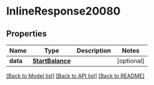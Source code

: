 # InlineResponse20080

## Properties
Name | Type | Description | Notes
------------ | ------------- | ------------- | -------------
**data** | [**StartBalance**](StartBalance.md) |  | [optional] 

[[Back to Model list]](../README.md#documentation-for-models) [[Back to API list]](../README.md#documentation-for-api-endpoints) [[Back to README]](../README.md)


